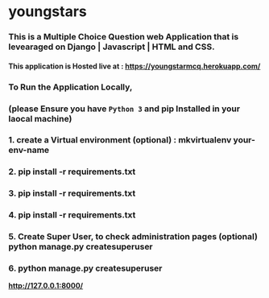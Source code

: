 # youngstars

### This is a Multiple Choice Question web Application that is levearaged on Django | Javascript | HTML and CSS.
#### This application is Hosted live at : https://youngstarmcq.herokuapp.com/

### To Run the Application Locally,
### (**please Ensure you have `Python 3` and pip Installed in your laocal machine**)


 ### 1. create a Virtual environment (optional) :  mkvirtualenv your-env-name
 ### 2. pip install -r requirements.txt
 ### 3. pip install -r requirements.txt
 ### 4. pip install -r requirements.txt
 ### 5. **Create Super User, to check administration pages (optional)** python manage.py createsuperuser
 ### 6. python manage.py createsuperuser

 **http://127.0.0.1:8000/**